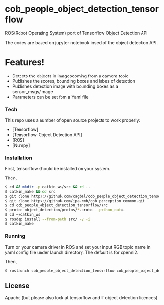 # cob_people_object_detection_tensorflow

ROS(Robot Operating System) port of Tensorflow Object Detection API

The codes are based on jupyter notebook insed of the object detection API.

# Features!

  - Detects the objects in imagescoming from a camera topic  
  - Publishes the scores, bounding boxes and labes of detection
  - Publishes detection image with bounding boxes as a sensor_msgs/Image
  - Parameters can be set fom a Yaml file

### Tech

This repo uses a number of open source projects to work properly:

* [Tensorflow]
* [Tensorflow-Object Detection API]
* [ROS]
* [Numpy]

### Installation

First, tensorflow should be installed on your system.

Then,
```sh
$ cd && mkdir -p catkin_ws/src && cd ..
$ catkin_make && cd src
$ git clone https://github.com/cagbal/cob_people_object_detection_tensorflow.git
$ git clone https://github.com/ipa-rmb/cob_perception_common.git
$ cd cob_people_object_detection_tensorflow/src
$ protoc object_detection/protos/*.proto --python_out=.
$ cd ~/catkin_ws
$ rosdep install --from-path src/ -y -i
$ catkin_make
```

### Running

Turn on your camera driver in ROS and set your input RGB topic name in yaml config file under launch directory. The default is for openni2.

Then,

```sh
$ roslaunch cob_people_object_detection_tensorflow cob_people_object_detection_tensorflow.launch camera_namespace:=
```

License
----

Apache (but please also look at tensorflow and tf object detection licences)
